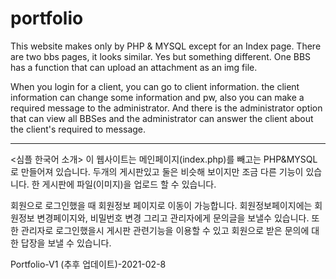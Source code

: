 # portfolio
<Simple English Intro>
This website makes only by PHP & MYSQL except for an Index page. 
There are two bbs pages, it looks similar. Yes but something different.
One BBS has a function that can upload an attachment as an img file.

When you login for a client, you can go to client information.
the client information can change some information and pw, also you can make a required message to the administrator.
And there is the administrator option that can view all BBSes and the administrator can answer the client about the client's required to message.

---------------------------------------------------------------------------------------------------------------------------------------------------------------------------------
<심플 한국어 소개>
이 웹사이트는 메인페이지(index.php)를 빼고는 PHP&MYSQL로 만들어져 있습니다.
두개의 게시판있고 둘은 비슷해 보이지만 조금 다른 기능이 있습니다.
한 게시판에 파일(이미지)을 업로드 할 수 있습니다. 

회원으로 로그인했을 때 회원정보 페이지로 이동이 가능합니다.
회원정보페이지에는 회원정보 변경페이지와, 비밀번호 변경 그리고 관리자에게 문의글을 보낼수 있습니다.
또한 관리자로 로그인했을시  게시판 관련기능을 이용할 수 있고 회원으로 받은 문의에 대한 답장을 보낼 수 있습니다.

Portfolio-V1 (추후 업데이트)-2021-02-8

